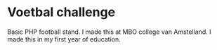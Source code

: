 # Voetbal challenge
Basic PHP football stand. I made this at MBO college van Amstelland. I made this in my first year of education.
